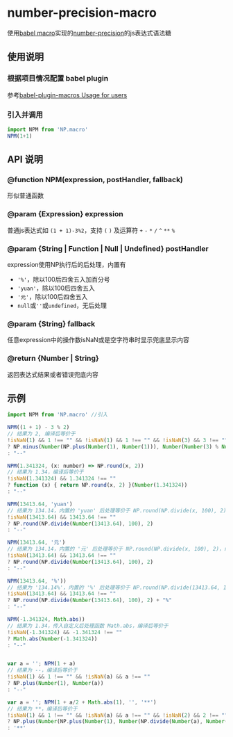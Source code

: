 # number-precision-macro

使用[babel macro](https://github.com/kentcdodds/babel-plugin-macros)实现的[number-precision](https://github.com/nefe/number-precision)的js表达式语法糖

## 使用说明

### 根据项目情况配置 babel plugin
参考[babel-plugin-macros Usage for users](https://github.com/kentcdodds/babel-plugin-macros/blob/master/other/docs/user.md)

### 引入并调用
```javascript
import NPM from 'NP.macro'
NPM(1+1)
```

## API 说明

### @function NPM(expression, postHandler, fallback)
形似普通函数

### @param {Expression} expression 

普通js表达式如 `(1 + 1)-3%2`，支持 `(` `)` 及运算符 `+` `-` `*` `/` `^` `**` `%`

### @param {String | Function | Null | Undefined} postHandler

expression使用NP执行后的后处理，内置有
- `'%'`，除以100后四舍五入加百分号
- `'yuan'`，除以100后四舍五入
- `'元'`，除以100后四舍五入
- `null`或`''`或`undefined`，无后处理

### @param {String} fallback

任意expression中的操作数isNaN或是空字符串时显示兜底显示内容

### @return {Number | String}

返回表达式结果或者错误兜底内容

## 示例
```javascript
import NPM from 'NP.macro' //引入

NPM((1 + 1) - 3 % 2) 
// 结果为 2, 编译后等价于
!isNaN(1) && 1 !== "" && !isNaN(1) && 1 !== "" && !isNaN(3) && 3 !== "" && !isNaN(2) && 2 !== "" 
? NP.minus(Number(NP.plus(Number(1), Number(1))), Number(Number(3) % Number(2))) 
: "--"

NPM(1.341324, (x: number) => NP.round(x, 2)) 
// 结果为 1.34，编译后等价于 
!isNaN(1.341324) && 1.341324 !== "" 
? function (x) { return NP.round(x, 2) }(Number(1.341324)) 
: "--"

NPM(13413.64, 'yuan') 
// 结果为 134.14，内置的 'yuan' 后处理等价于 NP.round(NP.divide(x, 100), 2)，编译后等价于
!isNaN(13413.64) && 13413.64 !== "" 
? NP.round(NP.divide(Number(13413.64), 100), 2) 
: "--"

NPM(13413.64, '元') 
// 结果为 134.14，内置的 '元' 后处理等价于 NP.round(NP.divide(x, 100), 2)，编译后等价于 
!isNaN(13413.64) && 13413.64 !== "" 
? NP.round(NP.divide(Number(13413.64), 100), 2) 
: "--"

NPM(13413.64, '%')) 
// 结果为 '134.14%'，内置的 '%' 后处理等价于 NP.round(NP.divide(13413.64, 100), 2) + '%'，编译后等价于 
!isNaN(13413.64) && 13413.64 !== "" 
? NP.round(NP.divide(Number(13413.64), 100), 2) + "%" 
: "--"

NPM(-1.341324, Math.abs)) 
// 结果为 1.34，传入自定义后处理函数 Math.abs，编译后等价于 
!isNaN(-1.341324) && -1.341324 !== "" 
? Math.abs(Number(-1.341324)) 
: "--"


var a = ''; NPM(1 + a) 
// 结果为 --，编译后等价于
!isNaN(1) && 1 !== "" && !isNaN(a) && a !== "" 
? NP.plus(Number(1), Number(a)) 
: "--"

var a = ''; NPM(1 + a/2 + Math.abs(1), '', '**') 
// 结果为 **，编译后等价于
!isNaN(1) && 1 !== "" && !isNaN(a) && a !== "" && !isNaN(2) && 2 !== "" && !isNaN(Math.abs(1)) && Math.abs(1) !== "" 
? NP.plus(Number(NP.plus(Number(1), Number(NP.divide(Number(a), Number(2))))), Number(Math.abs(1))) 
: '**'
```
